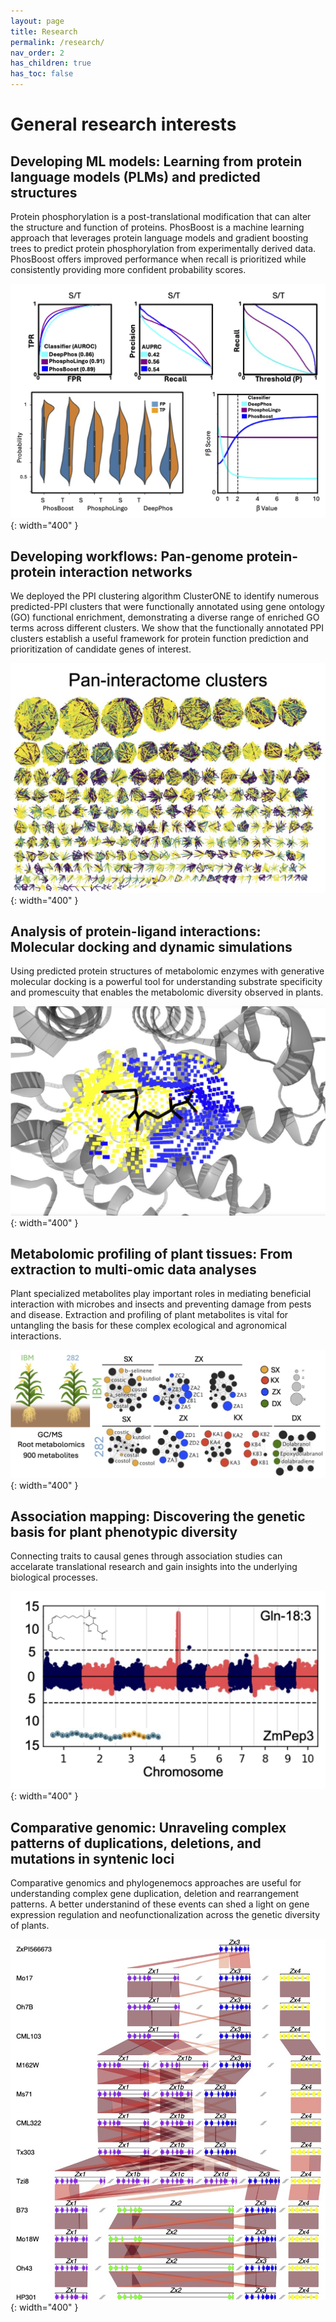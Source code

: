 ```yaml
---
layout: page
title: Research
permalink: /research/
nav_order: 2
has_children: true
has_toc: false
---
```


# General research interests

## Developing ML models: Learning from protein language models (PLMs) and predicted structures 

Protein phosphorylation is a post-translational modification that can alter the structure and function of proteins. PhosBoost is a machine learning approach that leverages protein language models and gradient boosting trees to predict protein phosphorylation from experimentally derived data. PhosBoost offers improved performance when recall is prioritized while consistently providing more confident probability scores.

![](https://github.com/eporetsky/eporetsky.github.io/blob/master/assets/images/img_PhosBoost.png?raw=true){: width="400" }

## Developing workflows: Pan-genome protein-protein interaction networks

We deployed the PPI clustering algorithm ClusterONE to identify numerous predicted-PPI clusters that were functionally annotated using gene ontology (GO) functional enrichment, demonstrating a diverse range of enriched GO terms across different clusters. We show that the functionally annotated PPI clusters establish a useful framework for protein function prediction and prioritization of candidate genes of interest.

![](https://github.com/eporetsky/eporetsky.github.io/blob/master/assets/images/img_PanPPI.png?raw=true){: width="400" }

## Analysis of protein-ligand interactions: Molecular docking and dynamic simulations

Using predicted protein structures of metabolomic enzymes with generative molecular docking is a powerful tool for understanding substrate specificity and promescuity that enables the metabolomic diversity observed in plants. 

![](https://github.com/eporetsky/eporetsky.github.io/blob/master/assets/images/img_enzyme_ligand.png?raw=true){: width="400" }

## Metabolomic profiling of plant tissues: From extraction to multi-omic data analyses

Plant specialized metabolites play important roles in mediating beneficial interaction with microbes and insects and preventing damage from pests and disease. Extraction and profiling of plant metabolites is vital for untangling the basis for these complex ecological and agronomical interactions.

![](https://github.com/eporetsky/eporetsky.github.io/blob/master/assets/images/img_metabolomics.png?raw=true){: width="400" }

## Association mapping: Discovering the genetic basis for plant phenotypic diversity 

Connecting traits to causal genes through association studies can accelarate translational research and gain insights into the underlying biological processes.

![](https://github.com/eporetsky/eporetsky.github.io/blob/master/assets/images/img_GWAS.png?raw=true){: width="400" }

## Comparative genomic: Unraveling complex patterns of duplications, deletions, and mutations in syntenic loci

Comparative genomics and phylogenemocs approaches are useful for understanding complex gene duplication, deletion and rearrangement patterns. A better understanind of these events can shed a light on gene expression regulation and neofunctionalization across the genetic diversity of plants. 

![](https://github.com/eporetsky/eporetsky.github.io/blob/master/assets/images/img_comparative_genomics.png?raw=true){: width="400" }